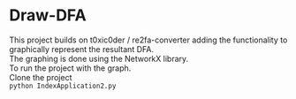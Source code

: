 # Draw-DFA
This project builds on t0xic0der / re2fa-converter adding the functionality to graphically represent the resultant DFA. <br /> 
The graphing is done using the NetworkX library. <br />
To run the project with the graph. <br />
  Clone the project <br />
    ` python IndexApplication2.py `

